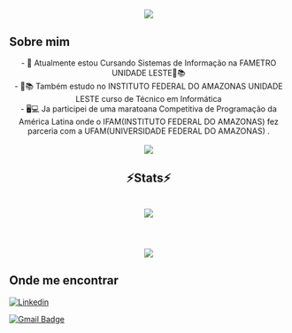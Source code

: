 
<h1 align="center">
<img src="https://readme-typing-svg.herokuapp.com/?font=Righteous&size=35&center=true&vCenter=true&width=500&height=70&duration=4500&lines=olá!+👋;+me+chamo+Walter!;" />
</h1>

## Sobre mim
<div  align="center" >
- 🔭 Atualmente estou Cursando Sistemas de Informação na FAMETRO UNIDADE LESTE📗📚
  <br>
- 📕📚 Também estudo no INSTITUTO FEDERAL DO AMAZONAS UNIDADE LESTE curso de Técnico em Informática
  <br>
- 🖥💻 Ja participei de uma maratoana Competitiva de Programação da América Latina onde o 
  IFAM(INSTITUTO FEDERAL DO AMAZONAS) fez parceria com a UFAM(UNIVERSIDADE FEDERAL DO AMAZONAS) .
</div>

<br>
<div align="center" >
  <img src="https://skillicons.dev/icons?i=vscode,c,java,python" />
</div>

<h2 align="center" >⚡Stats⚡</h2>

<br>
<div align="center" >
  <picture>
  <source
    srcset="https://github-readme-stats.vercel.app/api?username=WalterGoncalves-filho&show_icons=true&theme=dark"
    media="(prefers-color-scheme: dark)"
  />
  <source
    srcset="https://github-readme-stats.vercel.app/api?username=WalterGoncalves-filho
&show_icons=true"
    media="(prefers-color-scheme: light), (prefers-color-scheme: no-preference)"
  />
  <img src="https://github-readme-stats.vercel.app/api?username=WalterGoncalves-filho
&show_icons=true" />
</picture>
</div>
<br>
<h1 align="center">
<img src="https://readme-typing-svg.herokuapp.com/?font=Righteous&size=35&center=true&vCenter=true&width=500&height=70&duration=5000&lines=obrigado+pela+atenção!;" />
</h1>


## Onde me encontrar

[![Linkedin](https://img.shields.io/badge/LinkedIn-0077B5?style=for-the-badge&logo=linkedin&logoColor=white&link=https://www.linkedin.com/in/waltergoncalvesfilho/)](https://www.linkedin.com/in/waltergoncalvesfilho/)


[![Gmail Badge](https://img.shields.io/badge/Gmail-D14836?style=for-the-badge&logo=gmail&logoColor=white&link=mailto:waltergoncalves.bfilho@gmai.com)](mailto:waltergoncalves.bfilho@gmai.com)




